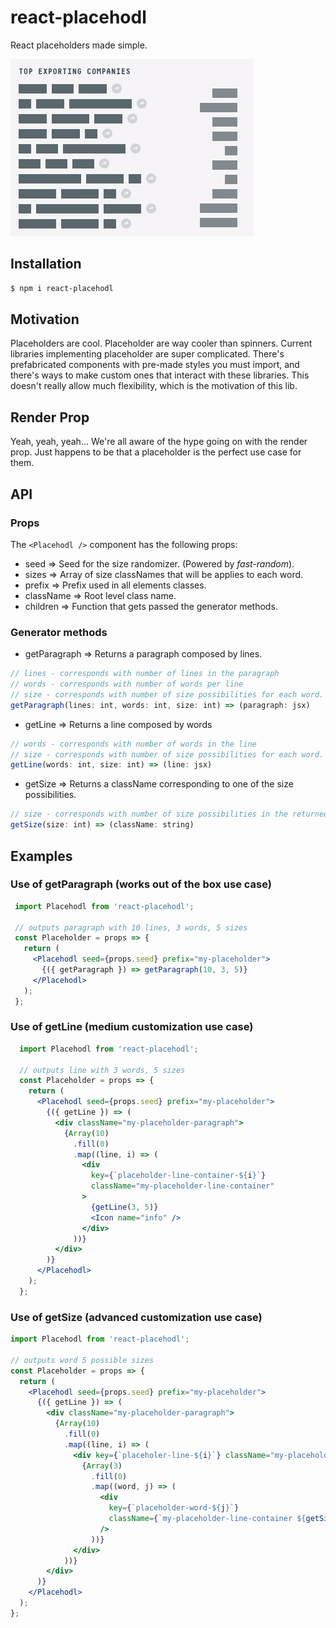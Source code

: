 # react-placehodl
React placeholders made simple.

![react-placehodl](placehodl.gif)

## Installation
```bash
$ npm i react-placehodl
```

## Motivation
Placeholders are cool. Placeholder are way cooler than spinners. Current libraries implementing 
placeholder are super complicated. There's prefabricated components with pre-made styles you must
 import, and there's ways to make custom ones that interact with these libraries. This doesn't 
 really allow much flexibility, which is the motivation of this lib.
 
## Render Prop
Yeah, yeah, yeah... We're all aware of the hype going on with the render prop. Just happens to be 
that a placeholder is the perfect use case for them.

## API

### Props
The `<Placehodl />` component has the following props:
- seed => Seed for the size randomizer. (Powered by _fast-random_).
- sizes => Array of size classNames that will be applies to each word.
- prefix => Prefix used in all elements classes.
- className => Root level class name.
- children => Function that gets passed the generator methods.

### Generator methods
- getParagraph => Returns a paragraph composed by lines. 
```js
// lines - corresponds with number of lines in the paragraph
// words - corresponds with number of words per line
// size - corresponds with number of size possibilities for each word.
getParagraph(lines: int, words: int, size: int) => (paragraph: jsx)
```

- getLine => Returns a line composed by words
```js
// words - corresponds with number of words in the line
// size - corresponds with number of size possibilities for each word.
getLine(words: int, size: int) => (line: jsx)
```

- getSize => Returns a className corresponding to one of the size possibilities.
```js
// size - corresponds with number of size possibilities in the returned className.
getSize(size: int) => (className: string)
```

## Examples

### Use of getParagraph (works out of the box use case)
```jsx
 import Placehodl from 'react-placehodl';
 
 // outputs paragraph with 10 lines, 3 words, 5 sizes
 const Placeholder = props => {
   return (
     <Placehodl seed={props.seed} prefix="my-placeholder">
       {({ getParagraph }) => getParagraph(10, 3, 5)}
     </Placehodl>
   );
 };
```

### Use of getLine (medium customization use case)
```jsx
  import Placehodl from 'react-placehodl';
  
  // outputs line with 3 words, 5 sizes
  const Placeholder = props => {
    return (
      <Placehodl seed={props.seed} prefix="my-placeholder">
        {({ getLine }) => (
          <div className="my-placeholder-paragraph">
            {Array(10)
              .fill(0)
              .map((line, i) => (
                <div
                  key={`placeholder-line-container-${i}`}
                  className="my-placeholder-line-container"
                >
                  {getLine(3, 5)}
                  <Icon name="info" />
                </div>
              ))}
          </div>
        )}
      </Placehodl>
    );
  };
```

### Use of getSize (advanced customization use case)
```jsx
import Placehodl from 'react-placehodl';

// outputs word 5 possible sizes
const Placeholder = props => {
  return (
    <Placehodl seed={props.seed} prefix="my-placeholder">
      {({ getLine }) => (
        <div className="my-placeholder-paragraph">
          {Array(10)
            .fill(0)
            .map((line, i) => (
              <div key={`placeholer-line-${i}`} className="my-placeholder-line">
                {Array(3)
                  .fill(0)
                  .map((word, j) => (
                    <div
                      key={`placeholder-word-${j}`}
                      className={`my-placeholder-line-container ${getSize(5)}`}
                    />
                  ))}
              </div>
            ))}
        </div>
      )}
    </Placehodl>
  );
};
```
